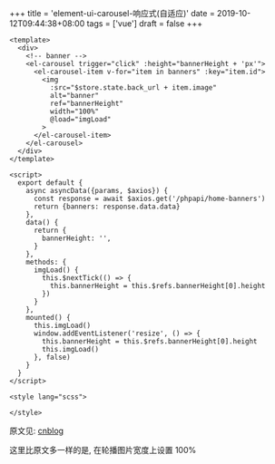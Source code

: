 +++
title = 'element-ui-carousel-响应式(自适应)'
date = 2019-10-12T09:44:38+08:00
tags = ['vue']
draft = false
+++

```
<template>
  <div>
    <!-- banner -->
    <el-carousel trigger="click" :height="bannerHeight + 'px'">
      <el-carousel-item v-for="item in banners" :key="item.id">
        <img
          :src="$store.state.back_url + item.image"
          alt="banner"
          ref="bannerHeight"
          width="100%"
          @load="imgLoad"
        >
      </el-carousel-item>
    </el-carousel>
  </div>
</template>

<script>
  export default {
    async asyncData({params, $axios}) {
      const response = await $axios.get('/phpapi/home-banners')
      return {banners: response.data.data}
    },
    data() {
      return {
        bannerHeight: '',
      }
    },
    methods: {
      imgLoad() {
        this.$nextTick(() => {
          this.bannerHeight = this.$refs.bannerHeight[0].height
        })
      }
    },
    mounted() {
      this.imgLoad()
      window.addEventListener('resize', () => {
        this.bannerHeight = this.$refs.bannerHeight[0].height
        this.imgLoad()
      }, false)
    }
  }
</script>

<style lang="scss">

</style>

```

原文见: [cnblog](https://blog.csdn.net/juneoer/article/details/84205231)

这里比原文多一样的是, 在轮播图片宽度上设置 100%
